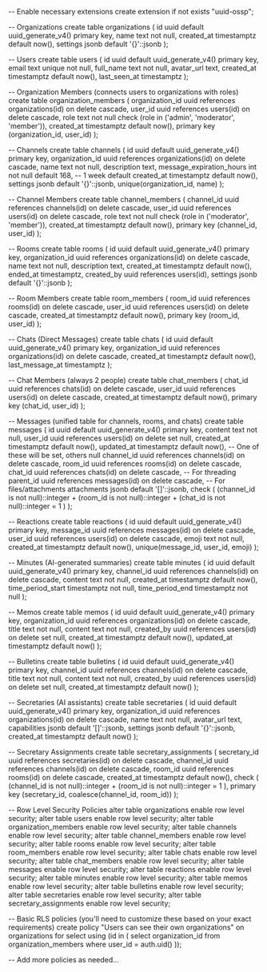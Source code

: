 -- Enable necessary extensions
create extension if not exists "uuid-ossp";

-- Organizations
create table organizations (
    id uuid default uuid_generate_v4() primary key,
    name text not null,
    created_at timestamptz default now(),
    settings jsonb default '{}'::jsonb
);

-- Users
create table users (
    id uuid default uuid_generate_v4() primary key,
    email text unique not null,
    full_name text not null,
    avatar_url text,
    created_at timestamptz default now(),
    last_seen_at timestamptz
);

-- Organization Members (connects users to organizations with roles)
create table organization_members (
    organization_id uuid references organizations(id) on delete cascade,
    user_id uuid references users(id) on delete cascade,
    role text not null check (role in ('admin', 'moderator', 'member')),
    created_at timestamptz default now(),
    primary key (organization_id, user_id)
);

-- Channels
create table channels (
    id uuid default uuid_generate_v4() primary key,
    organization_id uuid references organizations(id) on delete cascade,
    name text not null,
    description text,
    message_expiration_hours int not null default 168, -- 1 week default
    created_at timestamptz default now(),
    settings jsonb default '{}'::jsonb,
    unique(organization_id, name)
);

-- Channel Members
create table channel_members (
    channel_id uuid references channels(id) on delete cascade,
    user_id uuid references users(id) on delete cascade,
    role text not null check (role in ('moderator', 'member')),
    created_at timestamptz default now(),
    primary key (channel_id, user_id)
);

-- Rooms
create table rooms (
    id uuid default uuid_generate_v4() primary key,
    organization_id uuid references organizations(id) on delete cascade,
    name text not null,
    description text,
    created_at timestamptz default now(),
    ended_at timestamptz,
    created_by uuid references users(id),
    settings jsonb default '{}'::jsonb
);

-- Room Members
create table room_members (
    room_id uuid references rooms(id) on delete cascade,
    user_id uuid references users(id) on delete cascade,
    created_at timestamptz default now(),
    primary key (room_id, user_id)
);

-- Chats (Direct Messages)
create table chats (
    id uuid default uuid_generate_v4() primary key,
    organization_id uuid references organizations(id) on delete cascade,
    created_at timestamptz default now(),
    last_message_at timestamptz
);

-- Chat Members (always 2 people)
create table chat_members (
    chat_id uuid references chats(id) on delete cascade,
    user_id uuid references users(id) on delete cascade,
    created_at timestamptz default now(),
    primary key (chat_id, user_id)
);

-- Messages (unified table for channels, rooms, and chats)
create table messages (
    id uuid default uuid_generate_v4() primary key,
    content text not null,
    user_id uuid references users(id) on delete set null,
    created_at timestamptz default now(),
    updated_at timestamptz default now(),
    -- One of these will be set, others null
    channel_id uuid references channels(id) on delete cascade,
    room_id uuid references rooms(id) on delete cascade,
    chat_id uuid references chats(id) on delete cascade,
    -- For threading
    parent_id uuid references messages(id) on delete cascade,
    -- For files/attachments
    attachments jsonb default '[]'::jsonb,
    check (
        (channel_id is not null)::integer +
        (room_id is not null)::integer +
        (chat_id is not null)::integer = 1
    )
);

-- Reactions
create table reactions (
    id uuid default uuid_generate_v4() primary key,
    message_id uuid references messages(id) on delete cascade,
    user_id uuid references users(id) on delete cascade,
    emoji text not null,
    created_at timestamptz default now(),
    unique(message_id, user_id, emoji)
);

-- Minutes (AI-generated summaries)
create table minutes (
    id uuid default uuid_generate_v4() primary key,
    channel_id uuid references channels(id) on delete cascade,
    content text not null,
    created_at timestamptz default now(),
    time_period_start timestamptz not null,
    time_period_end timestamptz not null
);

-- Memos
create table memos (
    id uuid default uuid_generate_v4() primary key,
    organization_id uuid references organizations(id) on delete cascade,
    title text not null,
    content text not null,
    created_by uuid references users(id) on delete set null,
    created_at timestamptz default now(),
    updated_at timestamptz default now()
);

-- Bulletins
create table bulletins (
    id uuid default uuid_generate_v4() primary key,
    channel_id uuid references channels(id) on delete cascade,
    title text not null,
    content text not null,
    created_by uuid references users(id) on delete set null,
    created_at timestamptz default now()
);

-- Secretaries (AI assistants)
create table secretaries (
    id uuid default uuid_generate_v4() primary key,
    organization_id uuid references organizations(id) on delete cascade,
    name text not null,
    avatar_url text,
    capabilities jsonb default '[]'::jsonb,
    settings jsonb default '{}'::jsonb,
    created_at timestamptz default now()
);

-- Secretary Assignments
create table secretary_assignments (
    secretary_id uuid references secretaries(id) on delete cascade,
    channel_id uuid references channels(id) on delete cascade,
    room_id uuid references rooms(id) on delete cascade,
    created_at timestamptz default now(),
    check (
        (channel_id is not null)::integer +
        (room_id is not null)::integer = 1
    ),
    primary key (secretary_id, coalesce(channel_id, room_id))
);

-- Row Level Security Policies
alter table organizations enable row level security;
alter table users enable row level security;
alter table organization_members enable row level security;
alter table channels enable row level security;
alter table channel_members enable row level security;
alter table rooms enable row level security;
alter table room_members enable row level security;
alter table chats enable row level security;
alter table chat_members enable row level security;
alter table messages enable row level security;
alter table reactions enable row level security;
alter table minutes enable row level security;
alter table memos enable row level security;
alter table bulletins enable row level security;
alter table secretaries enable row level security;
alter table secretary_assignments enable row level security;

-- Basic RLS policies (you'll need to customize these based on your exact requirements)
create policy "Users can see their own organizations"
    on organizations for select
    using (id in (
        select organization_id from organization_members
        where user_id = auth.uid()
    ));

-- Add more policies as needed...